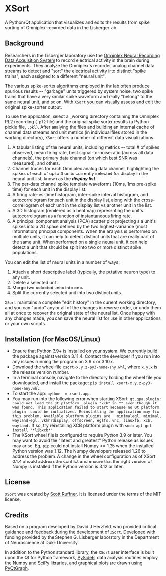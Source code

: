 # XSort

A Python/Qt application that visualizes and edits the results from spike sorting of Omniplex-recorded
data in the Lisberger lab.

## Background
Researchers in the Lisberger laboratory use the [Omniplex Neural Recording Data Acquisition 
System](https://plexon.com) to record electrical activity in the brain during experiments. They analyze the Omniplex's 
recorded analog channel data streams to detect and "sort" the electrical activity into distinct "spike trains", each
assigned to a different "neural unit".

The various spike-sorter algorithms employed in the lab often produce spurious results -- "garbage" units triggered by 
system noise, two spike trains that have a very similar spike waveform and really "belong" to the same neural unit,
and so on. With `XSort` you can visually assess and edit the original spike-sorter output.

To use the application, select a _working directory containing the Omniplex PL2 recording (`.pl2` file) and the 
original spike sorter results (a Python pickle file, `.pkl`). After analying the files and building an internal cache 
of channel data streams and unit metrics (in individual files stored in the working directory), 
`XSort` offers a number of different data visualizations.

1. A tabular listing of the neural units, including metrics -- total # of spikes observed, mean firing rate, best
signal-to-noise ratio (across all data channels), the primary data channel (on which best SNR was measured), and others.
2. Channel traces for each Omniplex analog data channel, highlighting the spikes of each of up to 3 units currently 
selected for display in the neural unit list, known as the **_display list_**.
3. The per-data channel spike template waveforms (10ms, 1ms pre-spike time) for each unit in the display list.
4. A firing rate-vs-time histogram, inter-spike interval histogram, and autocorrelogram for each unit in the display 
list, along with the cross-correllogram of each unit in the display list vs another unit in the list.
5. A 3D histogram (rendered as a heatmap) representing the unit's autocorrelogram as a function of instantaneous 
firing rate.
6. A principal component analysis (PCA) scatter plot projecting s a unit's spikes into a 2D space defined by the two 
highest-variance (most information) principal components. When the analysis is performed on multiple units, it can help
to detect distinct units that are really part of the same unit. When performed on a single neural unit, it can help 
detect a unit that should be split into two or more distinct spike populations.

You can edit the list of neural units in a number of ways:
1. Attach a short descriptive label (typically, the putative neuron type) to any unit.
2. Delete a selected unit.
3. Merge two selected units into one.
4. Split the currently selected unit into two distinct units.

`XSort` maintains a complete "edit history" in the current working directory, and you can "undo" any or all of the 
changes in reverse order, or undo them all at once to recover the original state of the neural list. Once happy with 
any changes made, you can save the neural list for use in other applications or your own scripts.


## Installation (for MacOS/Linux)
- Ensure that Python 3.9+ is installed on your system. We currently build the package against
version 3.11.4. Contact the developer if you run into any issues running the program on 3.9.x or 3.10.x.
- Download the wheel file `xsort-x.y.z-py3-none-any.whl`, where `x.y.x` is the release version number.
- In a terminal console, navigate to the directory holding the wheel file you downloaded, and install 
the package: `pip install xsort-x.y.z-py3-none-any.whl`.
- To start the app: `python -m xsort.app`.
- You may run into the following error when starting XSort: `qt.qpa.plugin: Could not load the Qt platform 
plugin "xcb" in "" even though it was found. This application failed to start because no Qt platform plugin 
could be initialized. Reinstalling the application may fix this problem. Available platform plugins are: 
minimalegl, minimal, wayland-egl, vkkhrdisplay, offscreen, eglfs, vnc, linuxfb, xcb, wayland.` If so, try
reinstalling XCB platform plugin with `sudo apt-get install '*libxcb*'`
- The XSort wheel file is configured to require Python 3.9 or later. You may want to avoid the "latest and
greatest" Python release as issues may arise. Eg, `pip` could not install Numpy <= 1.25 when the installed
Python version was 3.12. The Numpy developers released 1.26 to address the problem. A change in the wheel configuration 
as of XSort 0.1.4 should address the conflict and ensure that the right version of Numpy is installed if the Python 
version is 3.12 or later.


## License
`XSort` was created by [Scott Ruffner](mailto:sruffner@srscicomp.com). It is
licensed under the terms of the MIT license.

## Credits
Based on a program developed by David J Herzfeld, who provided critical guidance and feedback during the
development of `XSort`. Developed with funding provided by the Stephen G. Lisberger laboratory in the Department of
Neuroscience at Duke University.

In addition to the Python standard library, the `XSort` user interface is built upon the Qt for Python framework, 
[PySide6](https://doc.qt.io/qtforpython-6/index.html), data analysis routines employ the [Numpy](https://numpy.org/) 
and [SciPy](https://scipy.org/) libraries, and graphical plots are drawn using [PyQtGraph](https://pyqtgraph.readthedocs.io/en/latest/index.html).
